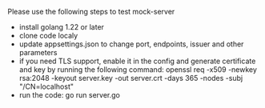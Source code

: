 Please use the following steps to test mock-server

- install golang 1.22 or later
- clone code localy
- update appsettings.json to change port, endpoints, issuer and other parameters
- if you need TLS support, enable it in the config and generate certificate and key by running the following command: openssl req -x509 -newkey rsa:2048 -keyout server.key -out server.crt -days 365 -nodes -subj "/CN=localhost"
- run the code: go run server.go

